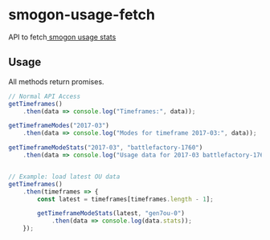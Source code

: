 # smogon-usage-fetch

API to fetch[ smogon usage stats](http://www.smogon.com/stats/)

## Usage

All methods return promises.

```js
// Normal API Access
getTimeframes()
    .then(data => console.log("Timeframes:", data));

getTimeframeModes("2017-03")
    .then(data => console.log("Modes for timeframe 2017-03:", data));

getTimeframeModeStats("2017-03", "battlefactory-1760")
    .then(data => console.log("Usage data for 2017-03 battlefactory-1760:", data));


// Example: load latest OU data
getTimeframes()
    .then(timeframes => {
        const latest = timeframes[timeframes.length - 1];

        getTimeframeModeStats(latest, "gen7ou-0")
            .then(data => console.log(data.stats));
    });

```
